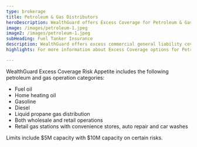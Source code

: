 ```yaml
---
type: brokerage
title: Petroleum & Gas Distributors
heroDescription: WealthGuard offers Excess Coverage for Petroleum & Gas Distributors, including fuel tanker insurance options.
image: /images/petroleum-1.jpeg
image2: /images/petroleum-1.jpeg
subHeading: Fuel Tanker Insurance
description: WealthGuard offers excess commercial general liability coverage for petroleum and gas distributors. Policies cover products and completed operations, including excess commercial auto liability for fuel tanker insurance options.
highlights: For more information about Excess Coverage options for Petroleum & Gas Distributors, contact WealthGuard below.

---
```

<!-- Markdown generator - https://jaspervdj.be/lorem-markdownum/ -->
WealthGuard Excess Coverage Risk Appetite includes the following petroleum and gas operation categories:

- Fuel oil
- Home heating oil
- Gasoline
- Diesel
- Liquid propane gas distribution
- Both wholesale and retail operations
- Retail gas stations with convenience stores, auto repair and car washes

Limits include $5M capacity with $10M capacity on certain risks.
